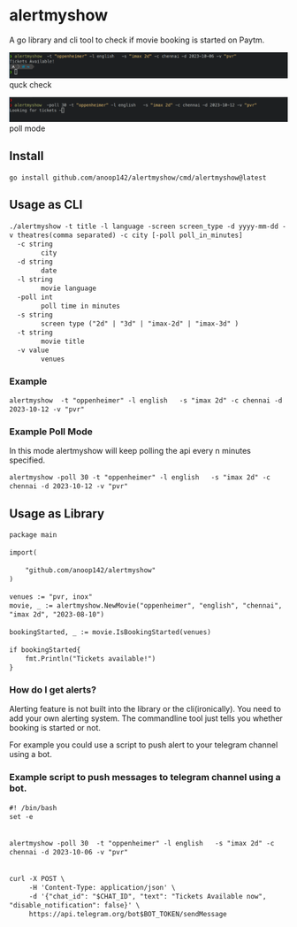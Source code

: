 # alertmyshow
A go library and cli tool to check if  movie booking is started on Paytm.


![quik check](./docs/quick-check.png)
quck check


![poll](./docs/poll-mode.png)
poll mode


## Install
```
go install github.com/anoop142/alertmyshow/cmd/alertmyshow@latest
```

## Usage as CLI
```
./alertmyshow -t title -l language -screen screen_type -d yyyy-mm-dd -v theatres(comma separated) -c city [-poll poll_in_minutes]
  -c string
    	city
  -d string
    	date
  -l string
    	movie language
  -poll int
    	poll time in minutes
  -s string
    	screen type ("2d" | "3d" | "imax-2d" | "imax-3d" )
  -t string
    	movie title
  -v value
    	venues
```

### Example
```
alertmyshow  -t "oppenheimer" -l english   -s "imax 2d" -c chennai -d 2023-10-12 -v "pvr"

```

### Example Poll Mode
In this mode alertmyshow will keep polling the api every n minutes specified.
```
alertmyshow -poll 30 -t "oppenheimer" -l english   -s "imax 2d" -c chennai -d 2023-10-12 -v "pvr"

```

## Usage as Library
```
package main

import(

	"github.com/anoop142/alertmyshow"
)

venues := "pvr, inox"
movie, _ := alertmyshow.NewMovie("oppenheimer", "english", "chennai", "imax 2d", "2023-08-10")

bookingStarted, _ := movie.IsBookingStarted(venues)

if bookingStarted{
    fmt.Println("Tickets available!")
}

```
### How do I get alerts?
Alerting feature is not built into the library or the cli(ironically).
You need to add your own alerting system. The commandline tool just tells
you whether booking is started or not.

For example you could use a script to push alert to your telegram channel using a bot.

### Example script to push messages to telegram channel using a bot.
```
#! /bin/bash
set -e


alertmyshow -poll 30  -t "oppenheimer" -l english   -s "imax 2d" -c chennai -d 2023-10-06 -v "pvr"


curl -X POST \
     -H 'Content-Type: application/json' \
     -d '{"chat_id": "$CHAT_ID", "text": "Tickets Available now", "disable_notification": false}' \
     https://api.telegram.org/bot$BOT_TOKEN/sendMessage


```

